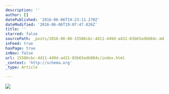 ```yaml
---
description: ''
author: []
datePublished: '2016-06-06T19:23:11.270Z'
dateModified: '2016-06-06T19:07:47.026Z'
title: ''
starred: false
sourcePath: _posts/2016-06-06-15586cbc-4d11-449d-a431-03b65edb084c.md
inFeed: true
hasPage: true
inNav: false
url: 15586cbc-4d11-449d-a431-03b65edb084c/index.html
_context: 'http://schema.org'
_type: Article

---
```

![](https://the-grid-user-content.s3-us-west-2.amazonaws.com/833f043a-f09e-4654-b44d-9b7c8eac1dea.jpg)